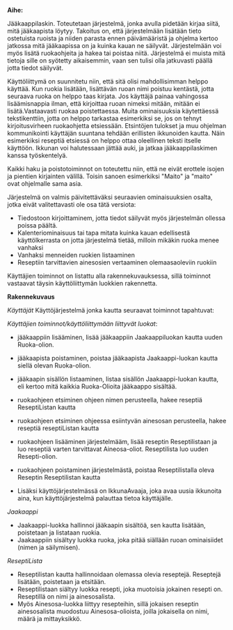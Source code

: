 ﻿**Aihe:** 

Jääkaappilaskin. Toteutetaan järjestelmä, jonka avulla pidetään kirjaa siitä, mitä jääkaapista löytyy. Takoitus on, että järjestelmään lisätään tieto ostetuista ruoista 
ja niiden parasta ennen päivämääristä ja ohjelma kertoo jatkossa mitä jääkaapissa on ja kuinka kauan ne säilyvät. Järjestelmään voi myös lisätä ruokaohjeita ja hakea tai poistaa niitä.
Järjestelmä ei muista mitä tietoja sille on syötetty aikaisemmin, vaan sen tulisi olla jatkuvasti päällä jotta tiedot säilyvät. 

Käyttöliittymä on suunnitetu niin, että sitä olisi mahdollisimman helppo käyttää. Kun ruokia lisätään, lisättävän ruoan nimi poistuu kentästä, jotta seuraava ruoka on helppo taas kirjata. 
Jos käyttäjä painaa vahingossa lisäämisnappia ilman, että kirjoittaa ruoan nimeksi mitään, mitään ei lisätä.Vastaavasti ruokaa poistettaessa. Muita ominaisuuksia käytettäessä tekstikenttiin,
jotta on helppo tarkastaa esimerkiksi se, jos on tehnyt kirjoitusvirheen ruokaohjetta etsiessään. Etsintöjen tulokset ja muu ohjelman kommunikointi käyttäjän suuntana tehdään erillisten ikkunoiden
kautta. Näin esimerkiksi reseptiä etsiessä on helppo ottaa oleellinen teksti itselle käyttöön. Ikkunan voi halutessaan jättää auki, ja jatkaa jääkaappilaskimen kanssa työskentelyä. 

Kaikki haku ja poistotoiminnot on toteutettu niin, että ne eivät erottele isojen ja pientien kirjainten välillä. Toisin sanoen esimerkiksi "Maito" ja "maito" ovat ohjelmalle sama asia.
 

Järjestelmä on valmis päivitettäväksi seuraavien ominaisuuksien osalta, jotka eivät valitettavasti ole osa tätä versiota: 
* Tiedostoon kirjoittaminem, jotta tiedot säilyvät myös järjestelmän ollessa poissa päältä.
* Kalenteriominaisuus tai tapa mitata kuinka kauan edellisestä käyttölkerrasta on jotta järjestelmä tietää, milloin mikäkin ruoka menee vanhaksi
* Vanhaksi menneiden ruokien listaaminen 
* Reseptiin tarvittavien ainesosien vertaaminen olemaasaoleviin ruokiin


Käyttäjien toiminnot on listattu alla rakennekuvauksessa, sillä toiminnot vastaavat täysin käyttöliittymän luokkien rakennetta. 



**Rakennekuvaus**


*Käyttäjät*
Käyttöjärjestelmä jonka kautta seuraavat toiminnot tapahtuvat:

*Käyttäjien toiminnot/käyttöliittymään liittyvät luokat*:
* jääkaappiin lisääminen, lisää jääkaappiin Jaakaappiluokan kautta uuden Ruoka-olion.  
* jääkaapista poistaminen, poistaa jääkaapista Jaakaappi-luokan kautta siellä olevan Ruoka-olion.
* jääkaapin sisällön listaaminen, listaa sisällön Jaakaappi-luokan kautta, eli kertoo mitä kaikkia Ruoka-Olioita jääkaappo sisältää.
* ruokaohjeen etsiminen ohjeen nimen perusteella, hakee reseptiä ReseptiListan kautta
* ruokaohjeen etsiminen ohjeessa esiintyvän ainesosan perusteella, hakee reseptiä reseptiListan kautta
* ruokaohjeen lisääminen järjestelmääm, lisää reseptin Reseptilistaan ja luo reseptiä varten tarvittavat Aineosa-oliot. Reseptilista luo uuden Resepti-olion. 
* ruokaohjeen poistaminen järjestelmästä, poistaa Reseptilistalla oleva Reseptin Reseptilistan kautta

* Lisäksi käyttöjärjestelmässä on IkkunaAvaaja, joka avaa uusia ikkunoita aina, kun käyttöjärjestelmä palauttaa tietoa käyttäjälle.   


*Jaakaappi*
* Jaakaappi-luokka hallinnoi jääkaapin sisältöä, sen kautta lisätään, poistetaan ja listataan ruokia. 
* Jaakaappiin sisältyy luokka ruoka, joka pitää siällään ruoan ominaisiidet (nimen ja säilymisen).


*ReseptiLista*
* Reseptilistan kautta hallinnoidaan olemassa olevia reseptejä. Reseptejä lisätään, poistetaan ja etsitään. 
* Reseptilistaan siältyy luokka resepti, joka muotoisia jokainen resepti on. Reseptillä on nimi ja ainesosalista. 
* Myös Ainesosa-luokka liittyy resepteihin, sillä jokaisen reseptin ainesosalista muodostuu Ainesosa-olioista,
joilla jokaisella on nimi, määrä ja mittayksikkö.  

 


